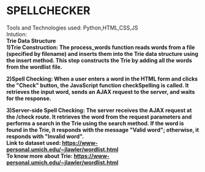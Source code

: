# SPELLCHECKER
Tools and Technologies used: Python,HTML,CSS,JS <br>
Intution:<br>
<b>Trie Data Structure<b><br>
1)<b>Trie Construction<b>: The process_words function reads words from a file (specified by filename) and inserts them into the Trie data structure using the insert method. This step constructs the Trie by adding all the words from the wordlist file.

2)<b>Spell Checking<b>: When a user enters a word in the HTML form and clicks the "Check" button, the JavaScript function checkSpelling is called. It retrieves the input word, sends an AJAX request to the server, and waits for the response.

3)<b>Server-side Spell Checking<b>: The server receives the AJAX request at the /check route. It retrieves the word from the request parameters and performs a search in the Trie using the search method. If the word is found in the Trie, it responds with the message "Valid word"; otherwise, it responds with "Invalid word".
<br>
Link to dataset used: https://www-personal.umich.edu/~jlawler/wordlist.html <br>
To know more about Trie: https://www-personal.umich.edu/~jlawler/wordlist.html
